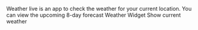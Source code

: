  Weather live is an app to check the weather for your current location. You can view the upcoming 8-day forecast
 Weather Widget Show current weather
